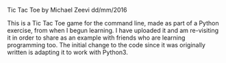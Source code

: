 Tic Tac Toe by Michael Zeevi
dd/mm/2016

This is a Tic Tac Toe game for the command line, made as part of a Python exercise, from when I begun learning.
I have uploaded it and am re-visiting it in order to share as an example with friends who are learning programming too.
The initial change to the code since it was originally written is adapting it to work with Python3.
